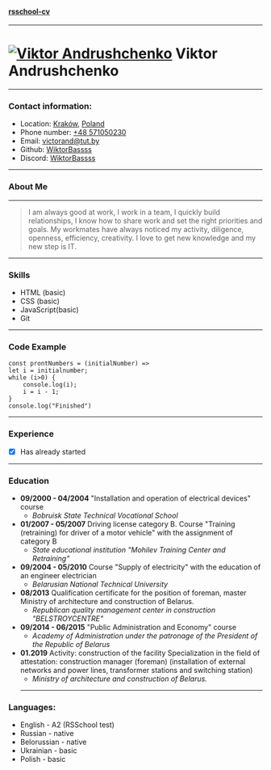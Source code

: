 #### [rsschool-cv](https://wiktorbassss.github.io/rsschool-cv/)
---
# [![Viktor Andrushchenko][Foto]][Gthb] Viktor Andrushchenko
- --- 
### Contact information:

- Location: [Kraków][Krakow], [Poland][Polnd] 
- Phone number: [+48 571050230]()
- Email: <victorand@tut.by>
- Github: [WiktorBassss][Gthb]
- Discord: [WiktorBassss][Dscrd]
---
### About Me 
---
>I am always good at work, I work in a team, I quickly build relationships, I know how to share work and
set the right priorities and goals. My workmates have always noticed my activity, diligence, openness, efficiency, creativity. I love to get new knowledge and my new step is IT.
---
### Skills
- HTML (basic)
- CSS (basic)
- JavaScript(basic)
- Git
--- 
### Code Example
```
const prontNumbers = (initialNumber) =>
let i = initialnumber;
while (i>0) {
    console.log(i);
    i = i - 1;
}
console.log("Finished")
```
---
### Experience
- [X] Has already started
---
### Education
- **09/2000 - 04/2004**
"Installation and operation of electrical devices" course
  - *Bobruisk State Technical Vocational School*
- **01/2007 - 05/2007**
Driving license category B. Course "Training (retraining) for driver of a motor vehicle" with the assignment of category B
  - *State educational institution "Mohilev Training Center and
Retraining"*
- **09/2004 - 05/2010**
Course "Supply of electricity" with the education of an engineer electrician 
  - *Belarusian National Technical University*
- **08/2013**
Qualification certificate for the position of foreman, master
Ministry of architecture and construction of Belarus. 
  - *Republican quality management center in construction "BELSTROYCENTRE"*
- **09/2014 - 06/2015**
"Public Administration and Economy" course
  - *Academy of Administration under the patronage of the President of the Republic of Belarus*
- **01.2019**
Activity: construction of the facility
Specialization in the field of attestation: construction manager (foreman) (installation of external networks and power lines, transformer stations and switching station)
  - *Ministry of architecture and construction of Belarus.*
  ---
### Languages:
- English - A2 (RSSchool test)
- Russian - native
- Belorussian - native
- Ukrainian - basic
- Polish - basic

[Krakow]: https://www.google.com/maps/place/%D0%9A%D1%80%D0%B0%D0%BA%D0%BE%D0%B2/@50.046649,19.8400619,11z/data=!3m1!4b1!4m6!3m5!1s0x471644c0354e18d1:0xb46bb6b576478abf!8m2!3d50.0646501!4d19.9449799!16zL20vMDQ5MXk?entry=ttu
[Polnd]: https://www.google.com/maps/place/%D0%9F%D0%BE%D0%BB%D1%8C%D1%88%D0%B0/@51.8421471,13.8520013,6z/data=!3m1!4b1!4m6!3m5!1s0x47009964a4640bbb:0x97573ca49cc55ea!8m2!3d51.919438!4d19.145136!16zL20vMDVxaHc?entry=ttu
[Foto]: https://lh3.googleusercontent.com/pw/AJFCJaU4e4yZG5TdM7oykcBPtARY4ZGm-TWIqHglyxE54J2_4DZx7e1UyzaLu0rMX6jjmx0H75FWgGa0yFBVKeaq-ST2cg1AZchr316YNLO8XdmLjd9UEzssOT5Kf5gvUqUB-MhEcVeb109sc-jSWXNmGZ4=w70-h70-s-no?authuser=0 
[Gthb]: https://github.com/WiktorBassss/
[Dscrd]: https://discordapp.com/users/295615239922122763/
